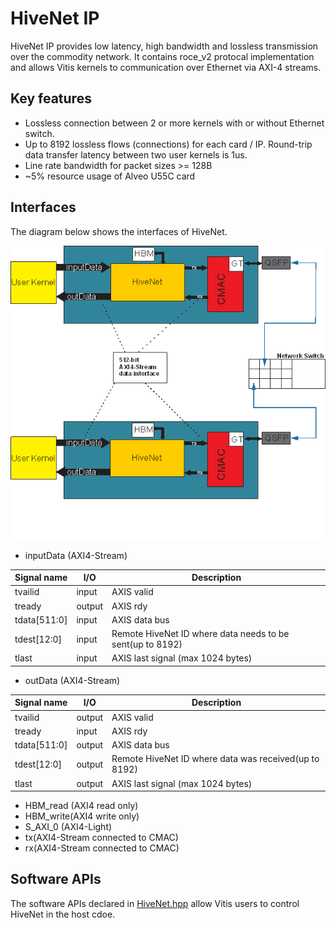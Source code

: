 # HiveNet IP

HiveNet IP provides low latency, high bandwidth and lossless transmission over the commodity network. It contains roce_v2 protocal implementation and allows Vitis kernels to communication over Ethernet via AXI-4 streams. 

## Key features

* Lossless connection between 2 or more kernels with or without Ethernet switch.
* Up to 8192 lossless flows (connections) for each card / IP. Round-trip data transfer latency between two user kernels is 1us.
* Line rate bandwidth for packet sizes >= 128B
* ~5% resource usage of Alveo U55C card


## Interfaces

The diagram below shows the interfaces of HiveNet.

![](../../img/hivenet.png) 

* inputData (AXI4-Stream)

| Signal name  | I/O    | Description |
|--------------|--------|-------------|
| tvailid      | input  | AXIS valid |
| tready       | output | AXIS rdy   |
| tdata[511:0] | input  | AXIS data bus |
| tdest[12:0]  | input  | Remote HiveNet ID where data needs to be sent(up to 8192) |
| tlast        | input  | AXIS last signal (max 1024 bytes) |

* outData (AXI4-Stream)

| Signal name  | I/O    | Description |
|--------------|--------|-------------|
| tvailid      | output | AXIS valid |
| tready       | input  | AXIS rdy   |
| tdata[511:0] | output | AXIS data bus |
| tdest[12:0]  | output | Remote HiveNet ID where data was received(up to 8192) |
| tlast        | output | AXIS last signal (max 1024 bytes) |

* HBM_read (AXI4 read only)
* HBM_write(AXI4 write only)
* S_AXI_0 (AXI4-Light)
* tx(AXI4-Stream connected to CMAC)
* rx(AXI4-Stream connected to CMAC)

## Software APIs

The software APIs declared in [HiveNet.hpp](sw/include/HiveNet.hpp) allow Vitis users to control HiveNet in the host cdoe. 

